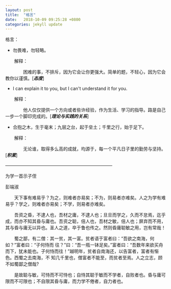 ```yaml
---
layout: post
title:  "格言"
date:   2018-10-09 09:25:28 +0800
categories: jekyll update
---
```


格言：

* 勿畏难，勿轻略。

&emsp;&emsp;解释：

&emsp;&emsp;&emsp;&emsp;困难的事，不排斥，因为它会让你更强大。简单的题，不轻心，因为它会教你以谨慎。[***态度***]

* I can explain it to you, but I can't understand it for you.

&emsp;&emsp;解释：

&emsp;&emsp;&emsp;&emsp;他人仅仅提供一个方向或者些许经验，作为生活、学习的指导。路是自己一步一个脚印完成的。[***理论与实践的关系***]

* 合抱之木，生于毫末；九层之台，起于垒土；千里之行，始于足下。

&emsp;&emsp;解释：

&emsp;&emsp;&emsp;&emsp;无论谁，取得多么高的成就，均源于，每一个平凡日子里的勤劳与坚持。[***积累***]

————————————————————————


为学一首示子侄

彭端淑 

　　天下事有难易乎？为之，则难者亦易矣；不为，则易者亦难矣。人之为学有难易乎？学之，则难者亦易矣；不学，则易者亦难矣。

　　吾资之昏，不逮人也，吾材之庸，不逮人也；旦旦而学之，久而不怠焉，迄乎成，而亦不知其昏与庸也。吾资之聪，倍人也，吾材之敏，倍人也；屏弃而不用，其与昏与庸无以异也。圣人之道，卒于鲁也传之。然则昏庸聪敏之用，岂有常哉！

　　蜀之鄙，有二僧：其一贫，其一富。贫者语于富者曰：“吾欲之南海，何如？”富者曰：“子何恃而 往？”曰：“吾一瓶一钵足矣。”富者曰：“吾数年来欲买舟而下，犹未能也。子何恃而往！”越明年，贫者自南海还，以告富者，富者有惭色。西蜀之去南海，不 知几千里也，僧富者不能至，而贫者至焉。人之立志，顾不如蜀鄙之僧哉?

　　是故聪与敏，可恃而不可恃也；自恃其聪于敏而不学者，自败者也。昏与庸可限而不可限也；不自限其昏与庸，而力学不倦者，自力者也。
